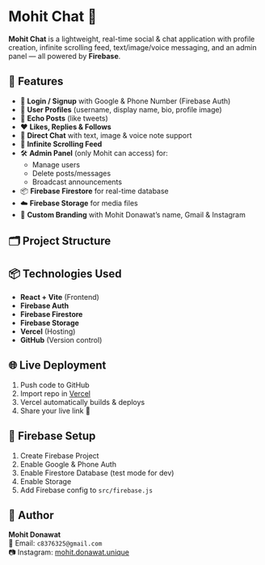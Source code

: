 # Mohit Chat 💬

**Mohit Chat** is a lightweight, real-time social & chat application with profile creation, infinite scrolling feed, text/image/voice messaging, and an admin panel — all powered by **Firebase**.

## 🚀 Features
- 🔐 **Login / Signup** with Google & Phone Number (Firebase Auth)
- 👤 **User Profiles** (username, display name, bio, profile image)
- 📝 **Echo Posts** (like tweets)
- ❤️ **Likes, Replies & Follows**
- 💬 **Direct Chat** with text, image & voice note support
- 🔄 **Infinite Scrolling Feed**
- 🛠 **Admin Panel** (only Mohit can access) for:
  - Manage users
  - Delete posts/messages
  - Broadcast announcements
- 📦 **Firebase Firestore** for real-time database
- ☁️ **Firebase Storage** for media files
- 🎨 **Custom Branding** with Mohit Donawat’s name, Gmail & Instagram

## 🗂 Project Structure

## 📦 Technologies Used
- **React + Vite** (Frontend)
- **Firebase Auth**
- **Firebase Firestore**
- **Firebase Storage**
- **Vercel** (Hosting)
- **GitHub** (Version control)

## 🌐 Live Deployment
1. Push code to GitHub
2. Import repo in [Vercel](https://vercel.com)
3. Vercel automatically builds & deploys
4. Share your live link 🎉

## 🔑 Firebase Setup
1. Create Firebase Project
2. Enable Google & Phone Auth
3. Enable Firestore Database (test mode for dev)
4. Enable Storage
5. Add Firebase config to `src/firebase.js`

## 👤 Author
**Mohit Donawat**  
📧 Email: `c8376325@gmail.com`  
📷 Instagram: [mohit.donawat.unique](https://instagram.com/mohit.donawat.unique)
